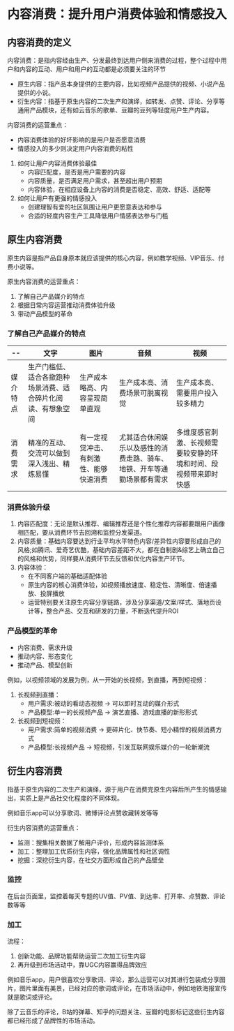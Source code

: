 # 内容消费：提升用户消费体验和情感投入

## 内容消费的定义

内容消费：是指内容经由生产、分发最终到达用户侧来消费的过程，整个过程中用户和内容的互动、用户和用户的互动都是必须要关注的环节

+ 原生内容：指产品本身提供的主要内容，比如视频产品提供的视频、小说产品提供的小说。
+ 衍生内容：指基于原生内容的二次生产和演绎，如转发、点赞、评论、分享等通用产品模块，还有如云音乐的歌单、豆瓣的豆列等轻度用户生产内容。

内容消费的运营重点：
+ 内容消费体验的好坏影响的是用户是否愿意消费
+ 情感投入的多少则决定用户内容消费的粘性

1. 如何让用户内容消费体验最佳 
    + 内容匹配度，是否是用户需要的内容
    + 内容质量，是否满足用户需求，甚至超出用户预期
    + 内容体验，在相应设备上内容的消费是否稳定、高效、舒适、适配等
2. 如何让用户有更强的情感投入
    + 创建理智有爱的社区氛围让用户更愿意表达和参与
    + 合适的轻度内容生产工具降低用户情感表达参与门槛


## 原生内容消费

原生内容是指产品自身原本就应该提供的核心内容，例如教学视频、VIP音乐、付费小说等。

原生内容消费的运营重点：
1. 了解自己产品媒介的特点
2. 根据日常内容运营推动消费体验升级
3. 带动产品模型的革命

### 了解自己产品媒介的特点

| -- | 文字 | 图片 | 音频 | 视频 |
| -- | -- | -- | -- | -- |
| 媒介特点 | 生产门槛低、适合各撳跑种场景消费、适合碎片化阅读、有想象空间 | 生产成本略高、内容呈现简单直观 | 生产成本高、消费场景可脱离视觉 | 生产成本高、需要用户投入较多精力 | 
| 消费需求 | 精准的互动、交流可以做到深入浅出、精炼易懂 | 有一定视觉冲击、有刺激性、能够快速消费 | 尤其适合休闲娱乐以及感性的消费走路、骑车、地铁、开车等通勤场景都有需求 | 多维度感官刺激、长视频需要较安静的环境和时间、段视频带来即时快感 | 

### 消费体验升级

1. 内容匹配度：无论是默认推荐、编辑推荐还是个性化推荐内容都要跟用户画像相匹配，要从消费环节去回溯和监控分发渠道。
2. 内容质量：基础内容要达到行业平均水平特色内容/差异性内容要形成自己的风格;如腾讯、爱奇艺优酷，基础内容差距不大，都在自制剧&综艺上确立自己的风格和优势，同样要从消费环节去反馈和优化内容生产环节。
3. 内容体验：
    - 在不同客户端的基础适配体验
    - 原生内容的核心消费体验，如视频播放速度、稳定性、清晰度、倍速播放、投屏播放
    - 运营特别要关注原生内容分享链路，涉及分享渠道/文案/样式、落地页设计等，整合产品、交互和研发的力量，不断迭代提升ROI

### 产品模型的革命

+ 内容消费、需求升级
+ 推动内容、形态变化
+ 推动产品、模型创新


例如，以视频领域的发展为例，从一开始的长视频，到直播，再到短视频：
1. 长视频到直播：
    - 用户需求:被动的看动态视频 → 可以即时互动的媒介形式
    - 产品模型:单一的长视频产品 → 演艺直播、游戏直播的新形形式
2. 长视频到短视频：
    - 用户需求:简单的视频消费 → 更碎片化、快节奏、短小精悍的视频消费方式
    - 产品模型:长视频产品 → 短视频，引发互联网娱乐媒介的一轮新潮流

## 衍生内容消费

指基于原生内容的二次生产和演绎，源于用户在消费完原生内容后所产生的情感输出，实质上是产品社交化程度的不同体现。

例如音乐app可以分享歌词、微博评论点赞收藏转发等等

衍生内容消费的运营重点：
+ 监测：搜集相关数据了解用户评价，形成内容监测体系
+ 加工：整理加工优质衍生内容，强化品牌属性和社区调性
+ 挖掘：深挖衍生内容，在社交方面形成自己的产品壁垒

### 监控

在后台页面里，监控着每天专题的UV值、PV值、到达率、打开率、点赞数、评论数等等

### 加工

流程：
1. 创新功能、品牌功能帮助运营二次加工衍生内容
2. 再升级到市场活动中，靠UGC内容赢得品牌效应

例如音乐app，用户很喜欢分享歌词、评论，那么运营可以对其进行包装成分享图片，图片里面有美景，已经对应的歌词或评论，在市场活动中，例如地铁海报宣传就是歌词或评论。

除了云音乐的评论，B站的弹幕、知乎的问题关注、豆瓣的电影标记这些衍生内容都已经形成了品牌性的市场活动。